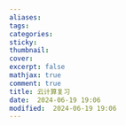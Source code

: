 ```yaml
---
aliases: 
tags: 
categories: 
sticky: 
thumbnail: 
cover: 
excerpt: false
mathjax: true
comment: true
title: 云计算复习
date:  2024-06-19 19:06
modified:  2024-06-19 19:06
---
```

